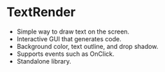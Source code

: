 # TextRender

* Simple way to draw text on the screen.
* Interactive GUI that generates code.
* Background color, text outline, and drop shadow.
* Supports events such as OnClick.
* Standalone library.
